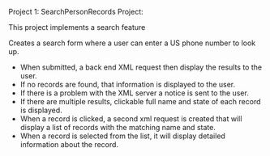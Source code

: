 Project 1:
SearchPersonRecords Project:

This project implements a search feature

Creates a search form where a user can enter a US phone number to look up. 

* When submitted, a back end XML request then display the results to the user. 
* If no records are found, that information is displayed to the user.
* If there is a problem with the XML server a notice is sent to the user. 
* If there are multiple results, clickable full name and state of each record is displayed. 
* When a record is clicked, a second xml request is created that will display a list of records with the matching name and state.
* When a record is selected from the list, it will display detailed information about the record.
